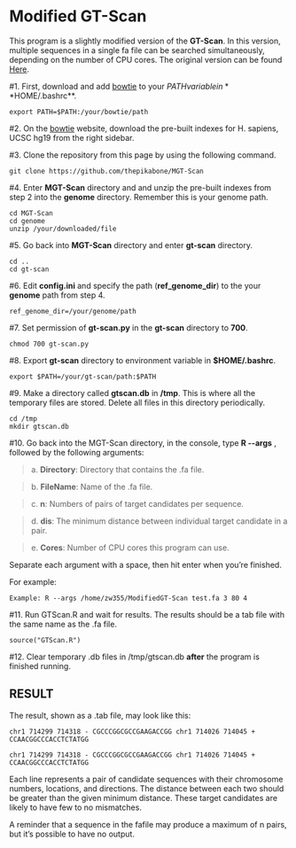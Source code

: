 Modified GT-Scan
==============



This program is a slightly modified version of the **GT-Scan**. In this version, multiple sequences in a single
fa file can be searched simultaneously, depending on the number of CPU cores. The original version can be
found [Here](https://gt-scan.csiro.au/).

#1. First, download and add [bowtie](http://bowtie-bio.sourceforge.net/tutorial.shtml) to your $PATH variable in  **$HOME/.bashrc**. 
```
export PATH=$PATH:/your/bowtie/path
```

#2. On the [bowtie](http://bowtie-bio.sourceforge.net/tutorial.shtml) website, download the pre-built indexes for H. sapiens, UCSC hg19 from the right sidebar.


#3. Clone the repository from this page by using the following command. 
```
git clone https://github.com/thepikabone/MGT-Scan
```


#4. Enter **MGT-Scan** directory and and unzip the pre-built indexes from step 2 into the **genome** directory. Remember this is your genome path. 
```
cd MGT-Scan
cd genome
unzip /your/downloaded/file
````

#5. Go back into **MGT-Scan** directory and enter **gt-scan** directory.
```
cd ..
cd gt-scan
````

#6. Edit **config.ini** and specify the path (**ref_genome_dir**) to the your **genome** path from step 4.
```
ref_genome_dir=/your/genome/path
```

#7. Set permission of **gt-scan.py** in the **gt-scan** directory to **700**.
```
chmod 700 gt-scan.py
```

#8. Export **gt-scan** directory to environment variable in **$HOME/.bashrc**.
```
export $PATH=/your/gt-scan/path:$PATH
```

#9. Make a directory called **gtscan.db** in **/tmp**. This is where all the temporary files are stored.
Delete all files in this directory periodically.
```
cd /tmp
mkdir gtscan.db
```

#10. Go back into the MGT-Scan directory, in the console, type **R --args** , followed by the following arguments:

>a. **Directory**: Directory that contains the .fa file. 

>b. **FileName**: Name of the .fa file.  

>c. **n**: Numbers of pairs of target candidates per sequence.  

>d. **dis**: The minimum distance between individual target candidate in a pair.

>e. **Cores**: Number of CPU cores this program can use.
  
Separate each argument with a space, then hit enter when you’re finished.

For example:
```
Example: R --args /home/zw355/ModifiedGT-Scan test.fa 3 80 4
```

#11. Run GTScan.R and wait for results. The results should be a tab file with the same name as
the .fa file.
```
source("GTScan.R")
```

#12. Clear temporary .db files in /tmp/gtscan.db **after** the program is finished running.

## RESULT

The result, shown as a .tab file, may look like this:
```
chr1 714299 714318 - CGCCCGGCGCCGAAGACCGG chr1 714026 714045 + CCAACGGCCCACCTCTATGG

chr1 714299 714318 - CGCCCGGCGCCGAAGACCGG chr1 714026 714045 + CCAACGGCCCACCTCTATGG
```
Each line represents a pair of candidate sequences with their chromosome numbers, locations,
and directions. The distance between each two should be greater than the given minimum distance.
These target candidates are likely to have few to no mismatches. 

A reminder that a sequence in the fafile may produce a maximum of n pairs, but it’s possible to have no output.
